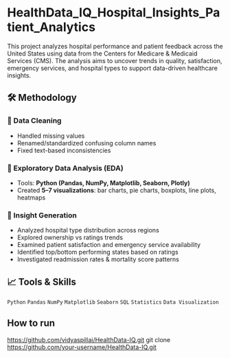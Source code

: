 # HealthData_IQ_Hospital_Insights_Patient_Analytics
This project analyzes hospital performance and patient feedback across the United States using data from the Centers for Medicare &amp; Medicaid Services (CMS). The analysis aims to uncover trends in quality, satisfaction, emergency services, and hospital types to support data-driven healthcare insights.

## 🛠️ Methodology
### 🔹 Data Cleaning
- Handled missing values  
- Renamed/standardized confusing column names  
- Fixed text-based inconsistencies  

### 🔹 Exploratory Data Analysis (EDA)
- Tools: **Python (Pandas, NumPy, Matplotlib, Seaborn, Plotly)**  
- Created **5–7 visualizations**: bar charts, pie charts, boxplots, line plots, heatmaps  

### 🔹 Insight Generation
- Analyzed hospital type distribution across regions  
- Explored ownership vs ratings trends  
- Examined patient satisfaction and emergency service availability  
- Identified top/bottom performing states based on ratings  
- Investigated readmission rates & mortality score patterns

## 📈 Tools & Skills
`Python` `Pandas` `NumPy` `Matplotlib` `Seaborn` `SQL` `Statistics` `Data Visualization`

## How to run
https://github.com/vidyaspillai/HealthData-IQ.git
git clone https://github.com/your-username/HealthData-IQ.git


